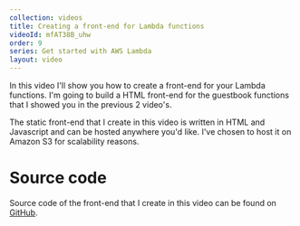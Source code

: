 ```yaml
---
collection: videos
title: Creating a front-end for Lambda functions
videoId: mfAT38B_uhw
order: 9
series: Get started with AWS Lambda
layout: video
---
```


In this video I'll show you how to create a front-end for your Lambda functions. I'm going to build a HTML front-end for the guestbook functions that I showed you in the previous 2 video's.

The static front-end that I create in this video is written in HTML and Javascript and can be hosted anywhere you'd like. I've chosen to host it on Amazon S3 for scalability reasons.

# Source code
Source code of the front-end that I create in this video can be found on <a href="https://github.com/SavjeeTutorials/getting-started-with-lambda/tree/master/09-creating-a-front-end" target="_blank">GitHub</a>.


